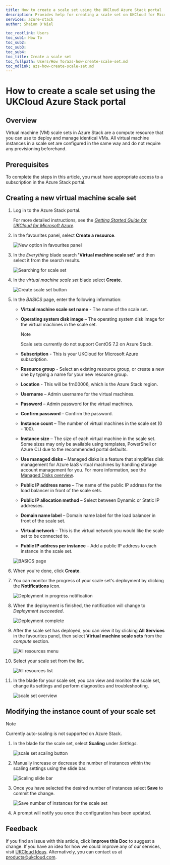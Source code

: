 ```yaml
---
title: How to create a scale set using the UKCloud Azure Stack portal | UKCloud Ltd
description: Provides help for creating a scale set on UKCloud for Microsoft Azure
services: azure-stack
author: Shaion O'Niel

toc_rootlink: Users
toc_sub1: How To
toc_sub2:
toc_sub3:
toc_sub4:
toc_title: Create a scale set
toc_fullpath: Users/How To/azs-how-create-scale-set.md
toc_mdlink: azs-how-create-scale-set.md
---
```


# How to create a scale set using the UKCloud Azure Stack portal

## Overview

Virtual machine (VM) scale sets in Azure Stack are a compute resource that you can use to deploy and manage identical VMs. All virtual machine instances in a scale set are configured in the same way and do not require any provisioning beforehand.

## Prerequisites

To complete the steps in this article, you must have appropriate access to a subscription in the Azure Stack portal.

## Creating a new virtual machine scale set

1. Log in to the Azure Stack portal.

    For more detailed instructions, see the [*Getting Started Guide for UKCloud for Microsoft Azure*](azs-gs.md).

2. In the favourites panel, select **Create a resource**.

    ![New option in favourites panel](images/azsp_newmenu.png)

3. In the *Everything* blade search **'Virtual machine scale set'** and then select it from the search results.

    ![Searching for scale set](images/azs-browser-button-scale-set-menu.png)

4. In the *virtual machine scale set* blade select **Create**.

    ![Create scale set button](images/azs-browser-button-create-scale-set.png)

5. In the *BASICS* page, enter the following information:

    - **Virtual machine scale set name** - The name of the scale set.

    - **Operating system disk image** – The operating system disk image for the virtual machines in the scale set.

        > [!Note]
        > Scale sets currently do not support CentOS 7.2 on Azure Stack.

    - **Subscription** - This is your UKCloud for Microsoft Azure subscription.

    - **Resource group** - Select an existing resource group, or create a new one by typing a name for your new resource group.

    - **Location** - This will be frn00006, which is the Azure Stack region.

    - **Username** – Admin username for the virtual machines.

    - **Password** – Admin password for the virtual machines.

    - **Confirm password** – Confirm the password.

    - **Instance count** – The number of virtual machines in the scale set (0 - 100).

    - **Instance size** – The size of each virtual machine in the scale set. Some sizes may only be available using templates, PowerShell or Azure CLI due to the recommended portal defaults.

    - **Use managed disks** – Managed disks is a feature that simplifies disk management for Azure IaaS virtual machines by handling storage account management for you. For more information, see the [Managed Disks overview](https://docs.microsoft.com/en-us/azure/virtual-machines/windows/managed-disks-overview).

    - **Public IP address name** – The name of the public IP address for the load balancer in front of the scale sets.

    - **Public IP allocation method** – Select between Dynamic or Static IP addresses.

    - **Domain name label** – Domain name label for the load balancer in front of the scale set.

    - **Virtual network** – This is the virtual network you would like the scale set to be connected to.

    - **Public IP address per instance** – Add a public IP address to each instance in the scale set.

    ![BASICS page](images/azs-browser-create-scale-set.png)

6. When you're done, click **Create**.

7. You can monitor the progress of your scale set's deployment by clicking the **Notifications** icon.

    ![Deployment in progress notification](images/azsp_createvm_progress.png)

8. When the deployment is finished, the notification will change to *Deployment succeeded*.

    ![Deployment complete](images/azsp_createvm_deployment_success.png)

9. After the scale set has deployed, you can view it by clicking **All Services** in the favourites panel, then select **Virtual machine scale sets** from the *compute* section.

    ![All resources menu](images/azs-browser-select-all-services.png)

10. Select your scale set from the list.

    ![All resources list](images/azs-browser-select-scale-set.png)

11. In the blade for your scale set, you can view and monitor the scale set, change its settings and perform diagnostics and troubleshooting.

    ![scale set overview](images/azs-browser-Scale-Set-overview.png)

## Modifying the instance count of your scale set

> [!Note]
> Currently auto-scaling is not supported on Azure Stack.

1. In the blade for the scale set, select **Scaling** under *Settings*.

    ![scale set scaling button](images/azs-browser-button-scaling.png)

2. Manually increase or decrease the number of instances within the scaling settings using the slide bar.

    ![Scaling slide bar](images/azs-browser-instance-count-slidebar.png)

3. Once you have selected the desired number of instances select **Save** to commit the change.

    ![Save number of instances for the scale set](images/azs-browser-button-save-instance-count.png)

4. A prompt will notify you once the configuration has been updated.

## Feedback

If you find an issue with this article, click **Improve this Doc** to suggest a change. If you have an idea for how we could improve any of our services, visit [UKCloud Ideas](https://ideas.ukcloud.com). Alternatively, you can contact us at <products@ukcloud.com>.
